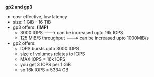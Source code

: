 
**gp2 and gp3**

- cosr effective, low latency
- size: 1 GiB - 16 TiB
- gp3 offers: **(IMP)**
	- 3000 IOPS ---> can be increased upto 16k IOPS
	- 125 MiB/S throughput  ---> can be increased upto 1000MiB/s
- gp2 offers:
	- IOPS bursts upto 3000 IOPS
	- size of volumes relates to IOPS
	- MAX IOPS = 16k IOPS
	- you get 3 IOPS per 1 GiB
	- so 16k IOPS = 5334 GB